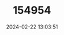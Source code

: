 ---
title: "154954"
category: "Thalassoma lucasanum"
draft: false
date: 2024-02-22 13:03:51
languages:
  Spanish; Castilian: ["Arcoiris De Cortes", "Vieja Arco Iris", "Vieja De Cortes", "Vieja De Cortez"]
  Swedish: ["REGNBÅGSGIRELLA"]
  English: ["Cortez Rainbow Wrasse"]
---